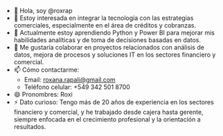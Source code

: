 - 👋 Hola, soy @roxrap
- 👀 Estoy interesada en integrar la tecnología con las estrategias comerciales, especialmente en el área de créditos y cobranzas.
- 🌱 Actualmente estoy aprendiendo Python y Power BI para mejorar mis habilidades analíticas y de toma de decisiones basadas en datos.
- 💞️ Me gustaría colaborar en proyectos relacionados con análisis de datos, mejora de procesos y soluciones IT en los sectores financiero y comercial.
- 📫 Cómo contactarme: 
  - Email: roxana.rapali@gmail.com
  - Teléfono celular: +549 342 501 8700
- 😄 Pronombres: Roxi
- ⚡ Dato curioso: Tengo más de 20 años de experiencia en los sectores financiero y comercial, y he trabajado desde cajera hasta gerente, siempre enfocada en el crecimiento profesional y la orientación a resultados.
